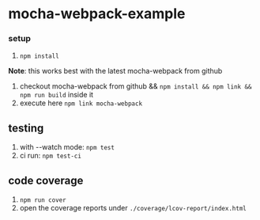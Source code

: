 # mocha-webpack-example

### setup

1. `npm install`

**Note**: this works best with the latest mocha-webpack from github

1. checkout mocha-webpack from github && `npm install && npm link && npm run build` inside it
1. execute here `npm link mocha-webpack`

## testing

1. with --watch mode: `npm test`
1. ci run: `npm test-ci`

## code coverage
1. `npm run cover`
2. open the coverage reports under `./coverage/lcov-report/index.html`



[mocha-webpack]: https://github.com/zinserjan/mocha-webpack

